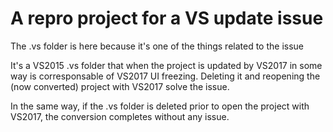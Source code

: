 # A repro project for a VS update issue
The .vs folder is here because it's one of the things related to the issue

It's a VS2015 .vs folder that when the project is updated by VS2017 in some way is corresponsable of VS2017 UI freezing.
Deleting it and reopening the (now converted) project with VS2017 solve the issue.

In the same way, if the .vs folder is deleted prior to open the project with VS2017, the conversion completes without any issue.
